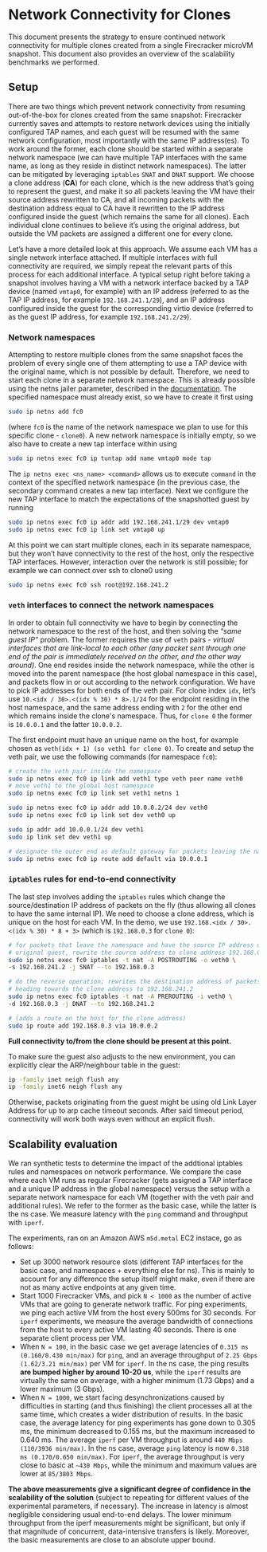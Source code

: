 # Network Connectivity for Clones

This document presents the strategy to ensure continued network connectivity for
multiple clones created from a single Firecracker microVM snapshot. This
document also provides an overview of the scalability benchmarks we performed.

## Setup

There are two things which prevent network connectivity from resuming
out-of-the-box for clones created from the same snapshot: Firecracker currently
saves and attempts to restore network devices using the initially configured TAP
names, and each guest will be resumed with the same network configuration, most
importantly with the same IP address(es). To work around the former, each clone
should be started within a separate network namespace (we can have multiple TAP
interfaces with the same name, as long as they reside in distinct network
namespaces). The latter can be mitigated by leveraging `iptables` `SNAT` and
`DNAT` support. We choose a clone address (**CA**) for each clone, which is the
new address that’s going to represent the guest, and make it so all packets
leaving the VM have their source address rewritten to CA, and all incoming
packets with the destination address equal to CA have it rewritten to the IP
address configured inside the guest (which remains the same for all clones).
Each individual clone continues to believe it’s using the original address, but
outside the VM packets are assigned a different one for every clone.

Let’s have a more detailed look at this approach. We assume each VM has a single
network interface attached. If multiple interfaces with full connectivity are
required, we simply repeat the relevant parts of this process for each
additional interface. A typical setup right before taking a snapshot involves
having a VM with a network interface backed by a TAP device (named `vmtap0`, for
example) with an IP address (referred to as the TAP IP address, for example
`192.168.241.1/29`), and an IP address configured inside the guest for the
corresponding virtio device (referred to as the guest IP address, for example
`192.168.241.2/29`).

### Network namespaces

Attempting to restore multiple clones from the same snapshot faces the problem
of every single one of them attempting to use a TAP device with the original
name, which is not possible by default. Therefore, we need to start each clone
in a separate network namespace. This is already possible using the netns jailer
parameter, described in the [documentation](../jailer.md). The specified
namespace must already exist, so we have to create it first using

```bash
sudo ip netns add fc0
```

(where `fc0` is the name of the network namespace we plan to use for this
specific clone - `clone0`). A new network namespace is initially empty, so we
also have to create a new tap interface within using

```bash
sudo ip netns exec fc0 ip tuntap add name vmtap0 mode tap
```

The `ip netns exec <ns_name> <command>` allows us to execute `command` in the
context of the specified network namespace (in the previous case, the secondary
command creates a new tap interface). Next we configure the new TAP interface to
match the expectations of the snapshotted guest by running

```bash
sudo ip netns exec fc0 ip addr add 192.168.241.1/29 dev vmtap0
sudo ip netns exec fc0 ip link set vmtap0 up
```

At this point we can start multiple clones, each in its separate namespace, but
they won’t have connectivity to the rest of the host, only the respective TAP
interfaces. However, interaction over the network is still possible; for example
we can connect over ssh to clone0 using

```bash
sudo ip netns exec fc0 ssh root@192.168.241.2
```

### `veth` interfaces to connect the network namespaces

In order to obtain full connectivity we have to begin by connecting the network
namespace to the rest of the host, and then solving the *“same guest IP”*
problem. The former requires the use of `veth` pairs - *virtual interfaces that
are link-local to each other (any packet sent through one end of the pair is
immediately received on the other, and the other way around)*. One end resides
inside the network namespace, while the other is moved into the parent namespace
(the host global namespace in this case), and packets flow in or out according
to the network configuration. We have to pick IP addresses for both ends of the
veth pair. For clone index `idx`, let’s use
`10.<idx / 30>.<(idx % 30) * 8>.1/24` for the endpoint residing in the host
namespace, and the same address ending with `2` for the other end which remains
inside the clone's namespace. Thus, for `clone 0` the former is `10.0.0.1` and
the latter `10.0.0.2`.

The first endpoint must have an unique name on the host, for example chosen as
`veth(idx + 1) (so veth1 for clone 0)`. To create and setup the veth pair, we
use the following commands (for namespace `fc0`):

```bash
# create the veth pair inside the namespace
sudo ip netns exec fc0 ip link add veth1 type veth peer name veth0
# move veth1 to the global host namespace
sudo ip netns exec fc0 ip link set veth1 netns 1

sudo ip netns exec fc0 ip addr add 10.0.0.2/24 dev veth0
sudo ip netns exec fc0 ip link set dev veth0 up

sudo ip addr add 10.0.0.1/24 dev veth1
sudo ip link set dev veth1 up

# designate the outer end as default gateway for packets leaving the namespace
sudo ip netns exec fc0 ip route add default via 10.0.0.1
```

### `iptables` rules for end-to-end connectivity

The last step involves adding the `iptables` rules which change the
source/destination IP address of packets on the fly (thus allowing all clones to
have the same internal IP). We need to choose a clone address, which is unique
on the host for each VM. In the demo, we use
`192.168.<idx / 30>.<(idx % 30) * 8 + 3>` (which is `192.168.0.3` for
`clone 0`):

```bash
# for packets that leave the namespace and have the source IP address of the
# original guest, rewrite the source address to clone address 192.168.0.3
sudo ip netns exec fc0 iptables -t nat -A POSTROUTING -o veth0 \
-s 192.168.241.2 -j SNAT --to 192.168.0.3

# do the reverse operation; rewrites the destination address of packets
# heading towards the clone address to 192.168.241.2
sudo ip netns exec fc0 iptables -t nat -A PREROUTING -i veth0 \
-d 192.168.0.3 -j DNAT --to 192.168.241.2

# (adds a route on the host for the clone address)
sudo ip route add 192.168.0.3 via 10.0.0.2
```

**Full connectivity to/from the clone should be present at this point.**

To make sure the guest also adjusts to the new environment, you can explicitly
clear the ARP/neighbour table in the guest:

```bash
ip -family inet neigh flush any
ip -family inet6 neigh flush any
```

Otherwise, packets originating from the guest might be using old Link Layer
Address for up to arp cache timeout seconds. After said timeout period,
connectivity will work both ways even without an explicit flush.

## Scalability evaluation

We ran synthetic tests to determine the impact of the addtional iptables rules
and namespaces on network performance. We compare the case where each VM runs as
regular Firecracker (gets assigned a TAP interface and a unique IP address in
the global namespace) versus the setup with a separate network namespace for
each VM (together with the veth pair and additional rules). We refer to the
former as the basic case, while the latter is the ns case. We measure latency
with the `ping` command and throughput with `iperf`.

The experiments, ran on an Amazon AWS `m5d.metal` EC2 instace, go as follows:

- Set up 3000 network resource slots (different TAP interfaces for the basic
  case, and namespaces + everything else for ns). This is mainly to account for
  any difference the setup itself might make, even if there are not as many
  active endpoints at any given time.
- Start 1000 Firecracker VMs, and pick `N < 1000` as the number of active VMs
  that are going to generate network traffic. For ping experiments, we ping each
  active VM from the host every 500ms for 30 seconds. For `iperf` experiments,
  we measure the average bandwidth of connections from the host to every active
  VM lasting 40 seconds. There is one separate client process per VM.
- When `N = 100`, in the basic case we get average latencies of
  `0.315 ms (0.160/0.430 min/max)` for `ping`, and an average throughput of
  `2.25 Gbps (1.62/3.21 min/max)` per VM for `iperf`. In the ns case, the ping
  results **are bumped higher by around 10-20 us**, while the `iperf` results
  are virtually the same on average, with a higher minimum (1.73 Gbps) and a
  lower maximum (3 Gbps).
- When `N = 1000`, we start facing desynchronizations caused by difficulties in
  starting (and thus finishing) the client processes all at the same time, which
  creates a wider distribution of results. In the basic case, the average
  latency for ping experiments has gone down to 0.305 ms, the minimum decreased
  to 0.155 ms, but the maximum increased to 0.640 ms. The average `iperf` per VM
  throughput is around `440 Mbps (110/3936 min/max)`. In the ns case, average
  `ping` latency is now `0.318 ms (0.170/0.650 min/max)`. For `iperf`, the
  average throughput is very close to basic at `~430 Mbps`, while the minimum
  and maximum values are lower at `85/3803 Mbps`.

**The above measurements give a significant degree of confidence in the
scalability of the solution** (subject to repeating for different values of the
experimental parameters, if necessary). The increase in latency is almost
negligible considering usual end-to-end delays. The lower minimum throughput
from the iperf measurements might be significant, but only if that magnitude of
concurrent, data-intensive transfers is likely. Moreover, the basic measurements
are close to an absolute upper bound.
